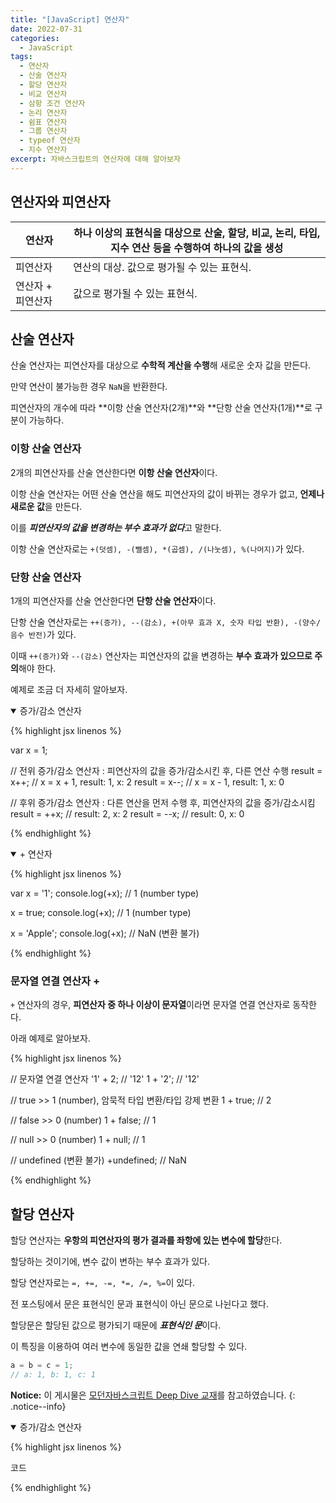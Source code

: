 ```yaml
---
title: "[JavaScript] 연산자"
date: 2022-07-31
categories:
  - JavaScript
tags:
  - 연산자
  - 산술 연산자
  - 할당 연산자
  - 비교 연산자
  - 삼항 조건 연산자
  - 논리 연산자
  - 쉼표 연산자
  - 그룹 연산자
  - typeof 연산자
  - 지수 연산자
excerpt: 자바스크립트의 연산자에 대해 알아보자
---
```


## 연산자와 피연산자

| 연산자            | 하나 이상의 표현식을 대상으로 산술, 할당, 비교, 논리, 타입, 지수 연산 등을 수행하여 하나의 값을 생성 |
| ----------------- | ---------------------------------------------------------------------------------------------------- |
| 피연산자          | 연산의 대상. 값으로 평가될 수 있는 표현식.                                                           |
| 연산자 + 피연산자 | 값으로 평가될 수 있는 표현식.                                                                        |

## 산술 연산자

산술 연산자는 피연산자를 대상으로 **수학적 계산을 수행**해 새로운 숫자 값을 만든다.

만약 연산이 불가능한 경우 `NaN`을 반환한다.

피연산자의 개수에 따라 **이항 산술 연산자(2개)**와 **단항 산술 연산자(1개)**로 구분이 가능하다.

### 이항 산술 연산자

2개의 피연산자를 산술 연산한다면 **이항 산술 연산자**이다.

이항 산술 연산자는 어떤 산술 연산을 해도 피연산자의 값이 바뀌는 경우가 없고, **언제나 새로운 값**을 만든다.

이를 ***피연산자의 값을 변경하는 부수 효과가 없다***고 말한다.

이항 산술 연산자로는 `+(덧셈), -(뺄셈), *(곱셈), /(나눗셈), %(나머지)`가 있다.

### 단항 산술 연산자

1개의 피연산자를 산술 연산한다면 **단항 산술 연산자**이다.

단항 산술 연산자로는 `++(증가), --(감소), +(아무 효과 X, 숫자 타입 반환), -(양수/음수 반전)`가 있다.

이때 `++(증가)`와 `--(감소)` 연산자는 피연산자의 값을 변경하는 **부수 효과가 있으므로 주의**해야 한다.

예제로 조금 더 자세히 알아보자.

<details open>
<summary>증가/감소 연산자</summary>
<div markdown="1">

{% highlight jsx linenos %}

var x = 1;

// 전위 증가/감소 연산자 : 피연산자의 값을 증가/감소시킨 후, 다른 연산 수행
result = x++; // x = x + 1, result: 1, x: 2
result = x--; // x = x - 1, result: 1, x: 0

// 후위 증가/감소 연산자 : 다른 연산을 먼저 수행 후, 피연산자의 값을 증가/감소시킴
result = ++x; // result: 2, x: 2
result = --x; // result: 0, x: 0

{% endhighlight %}

</div>
</details>

<details open>
<summary>+ 연산자</summary>
<div markdown="1">

{% highlight jsx linenos %}

var x = '1';
console.log(+x); // 1 (number type)

x = true;
console.log(+x); // 1 (number type)

x = 'Apple';
console.log(+x); // NaN (변환 불가)

{% endhighlight %}

</div>
</details>


### 문자열 연결 연산자 +

`+` 연산자의 경우, **피연산자 중 하나 이상이 문자열**이라면 문자열 연결 연산자로 동작한다.

아래 예제로 알아보자.

{% highlight jsx linenos %}

// 문자열 연결 연산자
'1' + 2; // '12'
1 + '2'; // '12'

// true >> 1 (number), 암묵적 타입 변환/타입 강제 변환
1 + true; // 2

// false >> 0 (number)
1 + false; // 1

// null >> 0 (number)
1 + null; // 1

// undefined (변환 불가)
+undefined; // NaN

{% endhighlight %}


## 할당 연산자

할당 연산자는 **우항의 피연산자의 평가 결과를 좌항에 있는 변수에 할당**한다.

할당하는 것이기에, 변수 값이 변하는 부수 효과가 있다.

할당 연산자로는 `=, +=, -=, *=, /=, %=`이 있다.

전 포스팅에서 문은 표현식인 문과 표현식이 아닌 문으로 나뉜다고 했다.

할당문은 할당된 값으로 평가되기 때문에 ***표현식인 문***이다.

이 특징을 이용하여 여러 변수에 동일한 값을 연쇄 할당할 수 있다.

```jsx
a = b = c = 1;
// a: 1, b: 1, c: 1
```

**Notice:** 이 게시물은 [모던자바스크립트 Deep Dive 교재](https://book.naver.com/bookdb/book_detail.nhn?bid=16710547)를 참고하였습니다.
{: .notice--info}




<details open>
<summary>증가/감소 연산자</summary>
<div markdown="1">

{% highlight jsx linenos %}

코드

{% endhighlight %}

</div>
</details>